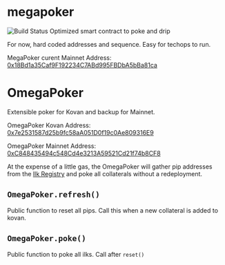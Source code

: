 # megapoker
![Build Status](https://github.com/makerdao/megapoker/actions/workflows/.github/workflows/tests.yaml/badge.svg?branch=master)
Optimized smart contract to poke and drip

For now, hard coded addresses and sequence. Easy for techops to run.

MegaPoker curent Mainnet Address: [0x18Bd1a35Caf9F192234C7ABd995FBDbA5bBa81ca](https://kovan.etherscan.io/address/0x18Bd1a35Caf9F192234C7ABd995FBDbA5bBa81ca#code)

# OmegaPoker

Extensible poker for Kovan and backup for Mainnet.

OmegaPoker Kovan Address: [0x7e2531587d25b9fc58aA051D0f19c0Ae809316E9](https://kovan.etherscan.io/address/0x7e2531587d25b9fc58aa051d0f19c0ae809316e9#code)

OmegaPoker Mainnet Address: [0xC848435494c548Cd4e3213A59521Cd21f74b8CF8](https://etherscan.io/address/0xC848435494c548Cd4e3213A59521Cd21f74b8CF8#code)

At the expense of a little gas, the OmegaPoker will gather pip addresses from the [Ilk Registry](https://github.com/makerdao/ilk-registry) and poke all collaterals without a redeployment.

## `OmegaPoker.refresh()`

Public function to reset all pips. Call this when a new collateral is added to kovan.

## `OmegaPoker.poke()`

Public function to poke all ilks. Call after `reset()`
